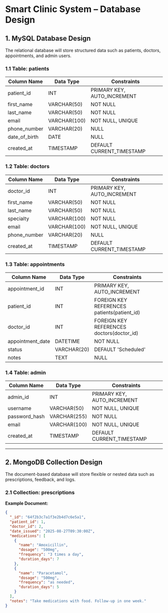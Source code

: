 # Smart Clinic System – Database Design

## 1. MySQL Database Design

The relational database will store structured data such as patients, doctors, appointments, and admin users.

### 1.1 Table: patients
| Column Name       | Data Type       | Constraints                  |
|------------------|----------------|------------------------------|
| patient_id        | INT            | PRIMARY KEY, AUTO_INCREMENT  |
| first_name        | VARCHAR(50)    | NOT NULL                     |
| last_name         | VARCHAR(50)    | NOT NULL                     |
| email             | VARCHAR(100)   | NOT NULL, UNIQUE             |
| phone_number      | VARCHAR(20)    | NULL                         |
| date_of_birth     | DATE           | NULL                         |
| created_at        | TIMESTAMP      | DEFAULT CURRENT_TIMESTAMP    |

### 1.2 Table: doctors
| Column Name       | Data Type       | Constraints                  |
|------------------|----------------|------------------------------|
| doctor_id         | INT            | PRIMARY KEY, AUTO_INCREMENT  |
| first_name        | VARCHAR(50)    | NOT NULL                     |
| last_name         | VARCHAR(50)    | NOT NULL                     |
| specialty         | VARCHAR(100)   | NOT NULL                     |
| email             | VARCHAR(100)   | NOT NULL, UNIQUE             |
| phone_number      | VARCHAR(20)    | NULL                         |
| created_at        | TIMESTAMP      | DEFAULT CURRENT_TIMESTAMP    |

### 1.3 Table: appointments
| Column Name       | Data Type       | Constraints                      |
|------------------|----------------|----------------------------------|
| appointment_id    | INT            | PRIMARY KEY, AUTO_INCREMENT      |
| patient_id        | INT            | FOREIGN KEY REFERENCES patients(patient_id) |
| doctor_id         | INT            | FOREIGN KEY REFERENCES doctors(doctor_id) |
| appointment_date  | DATETIME       | NOT NULL                         |
| status            | VARCHAR(20)    | DEFAULT 'Scheduled'              |
| notes             | TEXT           | NULL                             |

### 1.4 Table: admin
| Column Name       | Data Type       | Constraints                  |
|------------------|----------------|------------------------------|
| admin_id          | INT            | PRIMARY KEY, AUTO_INCREMENT  |
| username          | VARCHAR(50)    | NOT NULL, UNIQUE             |
| password_hash     | VARCHAR(255)   | NOT NULL                     |
| email             | VARCHAR(100)   | NOT NULL, UNIQUE             |
| created_at        | TIMESTAMP      | DEFAULT CURRENT_TIMESTAMP    |

---

## 2. MongoDB Collection Design

The document-based database will store flexible or nested data such as prescriptions, feedback, and logs.

### 2.1 Collection: prescriptions

**Example Document:**

```json
{
  "_id": "64f2b3c7a1f3e2b4d7c6e5a1",
  "patient_id": 1,
  "doctor_id": 2,
  "date_issued": "2025-08-27T09:30:00Z",
  "medications": [
    {
      "name": "Amoxicillin",
      "dosage": "500mg",
      "frequency": "3 times a day",
      "duration_days": 7
    },
    {
      "name": "Paracetamol",
      "dosage": "500mg",
      "frequency": "as needed",
      "duration_days": 5
    }
  ],
  "notes": "Take medications with food. Follow-up in one week."
}
